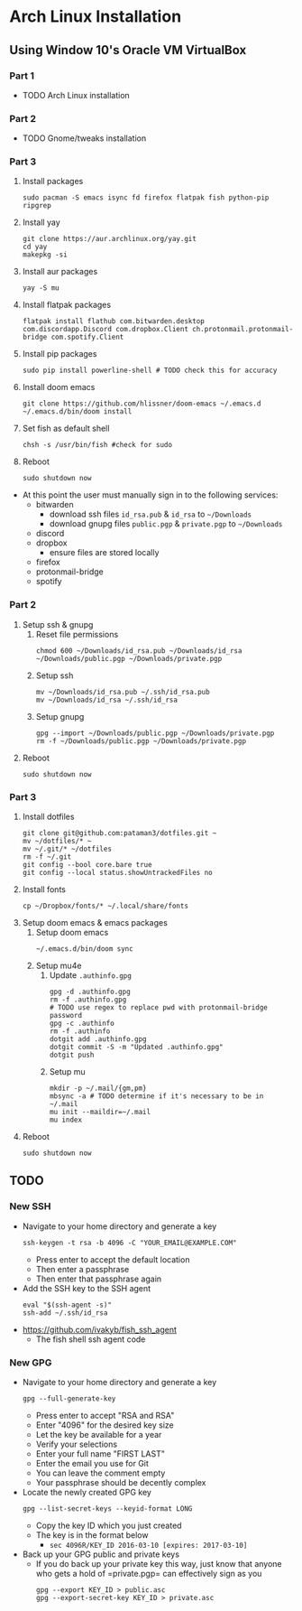 # Arch Linux Installation 

## Using Window 10's Oracle VM VirtualBox

### Part 1
- TODO Arch Linux installation

### Part 2
- TODO Gnome/tweaks installation

### Part 3
1. Install packages
    ```
    sudo pacman -S emacs isync fd firefox flatpak fish python-pip ripgrep
    ```
2. Install yay
    ```
    git clone https://aur.archlinux.org/yay.git
    cd yay
    makepkg -si
    ```
3. Install aur packages
    ```
    yay -S mu
    ```
4. Install flatpak packages
    ```
    flatpak install flathub com.bitwarden.desktop com.discordapp.Discord com.dropbox.Client ch.protonmail.protonmail-bridge com.spotify.Client
    ```
5. Install pip packages
    ```
    sudo pip install powerline-shell # TODO check this for accuracy
    ```
6. Install doom emacs
    ```
    git clone https://github.com/hlissner/doom-emacs ~/.emacs.d
    ~/.emacs.d/bin/doom install
    ```
7. Set fish as default shell
    ```
    chsh -s /usr/bin/fish #check for sudo
    ```
8. Reboot
    ```
    sudo shutdown now
    ```
- At this point the user must manually sign in to the following services:
    - bitwarden
        - download ssh files `id_rsa.pub` & `id_rsa` to `~/Downloads`
        - download gnupg files `public.pgp` & `private.pgp` to `~/Downloads`
    - discord
    - dropbox
        - ensure files are stored locally
    - firefox
    - protonmail-bridge
    - spotify

### Part 2
1. Setup ssh & gnupg
    1. Reset file permissions
        ```
        chmod 600 ~/Downloads/id_rsa.pub ~/Downloads/id_rsa ~/Downloads/public.pgp ~/Downloads/private.pgp
        ```
    2. Setup ssh
        ```
        mv ~/Downloads/id_rsa.pub ~/.ssh/id_rsa.pub
        mv ~/Downloads/id_rsa ~/.ssh/id_rsa
        ```
    3. Setup gnupg
        ```
        gpg --import ~/Downloads/public.pgp ~/Downloads/private.pgp
        rm -f ~/Downloads/public.pgp ~/Downloads/private.pgp
        ```
2. Reboot
    ```
    sudo shutdown now
    ```

### Part 3
1. Install dotfiles
    ```
    git clone git@github.com:pataman3/dotfiles.git ~
    mv ~/dotfiles/* ~
    mv ~/.git/* ~/dotfiles
    rm -f ~/.git
    git config --bool core.bare true
    git config --local status.showUntrackedFiles no
    ```
1. Install fonts
    ```
    cp ~/Dropbox/fonts/* ~/.local/share/fonts
    ```
2. Setup doom emacs & emacs packages
    1. Setup doom emacs
        ```
        ~/.emacs.d/bin/doom sync
        ```
    2. Setup mu4e
        1. Update `.authinfo.gpg`
            ```
            gpg -d .authinfo.gpg
            rm -f .authinfo.gpg
            # TODO use regex to replace pwd with protonmail-bridge password
            gpg -c .authinfo
            rm -f .authinfo
            dotgit add .authinfo.gpg
            dotgit commit -S -m "Updated .authinfo.gpg"
            dotgit push
            ```
        2. Setup mu
            ```
            mkdir -p ~/.mail/{gm,pm}
            mbsync -a # TODO determine if it's necessary to be in ~/.mail
            mu init --maildir=~/.mail
            mu index
            ```
3. Reboot
    ```
    sudo shutdown now
    ```



## TODO

### New SSH
- Navigate to your home directory and generate a key
    ```
    ssh-keygen -t rsa -b 4096 -C "YOUR_EMAIL@EXAMPLE.COM"
    ```
    - Press enter to accept the default location
    - Then enter a passphrase
    - Then enter that passphrase again
- Add the SSH key to the SSH agent
    ```
    eval "$(ssh-agent -s)"
    ssh-add ~/.ssh/id_rsa
    ```
- https://github.com/ivakyb/fish_ssh_agent
  - The fish shell ssh agent code

### New GPG
- Navigate to your home directory and generate a key
    ```
    gpg --full-generate-key
    ```
    - Press enter to accept "RSA and RSA"
    - Enter "4096" for the desired key size
    - Let the key be available for a year
    - Verify your selections
    - Enter your full name "FIRST LAST"
    - Enter the email you use for Git
    - You can leave the comment empty
    - Your passphrase should be decently complex
- Locate the newly created GPG key
    ```
    gpg --list-secret-keys --keyid-format LONG
    ```
    - Copy the key ID which you just created
    - The key is in the format below
        - `sec 4096R/KEY_ID 2016-03-10 [expires: 2017-03-10]`
- Back up your GPG public and private keys
    - If you do back up your private key this way, just know that anyone who gets a hold of =private.pgp= can effectively sign as you
        ```
        gpg --export KEY_ID > public.asc
        gpg --export-secret-key KEY_ID > private.asc
        ```
